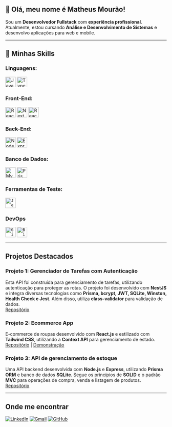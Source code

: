 ## 👋 Olá, meu nome é Matheus Mourão!


Sou um **Desenvolvedor Fullstack** com **experiência profissional**. Atualmente, estou cursando **Análise e Desenvolvimento de Sistemas** e desenvolvo aplicações para web e mobile.

---

## 🚀 Minhas Skills


### Linguagens:
<div>
  <img height="32" src="https://img.shields.io/badge/JavaScript-323330?style=for-the-badge&logo=javascript&logoColor=F7DF1E" alt="Javascript"/>
<img height="32" src="https://img.shields.io/badge/TypeScript-007ACC?style=for-the-badge&logo=typescript&logoColor=white" alt="Typescript"/>
</div>

### Front-End:
<div>
  <img height="32" src="https://img.shields.io/badge/React-20232A?style=for-the-badge&logo=react&logoColor=61DAFB" alt="React"/>
<img height="32" src="https://img.shields.io/badge/next.js-000000?style=for-the-badge&logo=nextdotjs&logoColor=white" alt="NextJs"/>
<img height="32" src="https://img.shields.io/badge/React_Native-20232A?style=for-the-badge&logo=react&logoColor=61DAFB" alt="ReactNative"/>
</div>

### Back-End:
<div>
<img height="32" src="https://img.shields.io/badge/Node.js-43853D?style=for-the-badge&logo=node.js&logoColor=white" alt="Node"/>
<img height="32" src="https://img.shields.io/badge/Express.js-000000?logo=express&logoColor=fff&style=flat" alt="Express"/>
</div>

### Banco de Dados:
<div>
<img height="32" src="https://img.shields.io/badge/MySQL-00000F?style=for-the-badge&logo=mysql&logoColor=white" alt="MySQL"/>
<img height="32" src="https://img.shields.io/badge/Prisma-3982CE?style=for-the-badge&logo=Prisma&logoColor=white" alt="Prisma"/>
</div>

### Ferramentas de Teste:
<code><img height="32" src="https://img.shields.io/badge/Jest-323330?style=for-the-badge&logo=Jest&logoColor=white" alt="Jest"/></code>

### **DevOps**

<code><img height="32" src="https://img.shields.io/badge/Git-E34F26?style=for-the-badge&logo=git&logoColor=white" alt="Git"/></code>
<code><img height="32" src="https://img.shields.io/badge/Bitbucket-330F63?style=for-the-badge&logo=bitbucket&logoColor=white" alt="BitBucket"/></code>

---

## Projetos Destacados
### Projeto 1: Gerenciador de Tarefas com Autenticação
Esta API foi construída para gerenciamento de tarefas, utilizando autenticação para proteger as rotas. O projeto foi desenvolvido com **NestJS** e integra diversas tecnologias como **Prisma, bcrypt, JWT, SQLite, Winston, Health Check e Jest**. Além disso, utiliza **class-validator** para validação de dados.</br>
[Repositório](https://github.com/Matheus-TC-Mourao/Task.Auth)

### Projeto 2: Ecommerce App
E-commerce de roupas desenvolvido com **React.js** e estilizado com **Tailwind CSS**, utilizando a **Context API** para gerenciamento de estado.</br>
[Repositório](https://github.com/Matheus-TC-Mourao/Ecommerce-ReactJs) | [Demonstração](https://ecommerce-reactjs-henna.vercel.app/)  

### Projeto 3: API de gerenciamento de estoque
Uma API backend desenvolvida com **Node.js** e **Express**, utilizando **Prisma ORM** e banco de dados **SQLite**. Segue os princípios de **SOLID** e o padrão **MVC** para operações de compra, venda e listagem de produtos. </br>
[Repositório](https://github.com/Matheus-TC-Mourao/API-Node) 

---
## Onde me encontrar

[![LinkedIn](https://img.shields.io/badge/LinkedIn-0077B5?style=for-the-badge&logo=linkedin&logoColor=white)](https://www.linkedin.com/in/matheus-mour%C3%A3o-13a838208/)
[![Gmail](https://img.shields.io/badge/Gmail-D14836?style=for-the-badge&logo=gmail&logoColor=white)](mailto:matheusmouraotc@gmail.com)
[![GitHub](https://img.shields.io/badge/GitHub-100000?style=for-the-badge&logo=github&logoColor=white)](https://github.com/Matheus-TC-Mourao)

